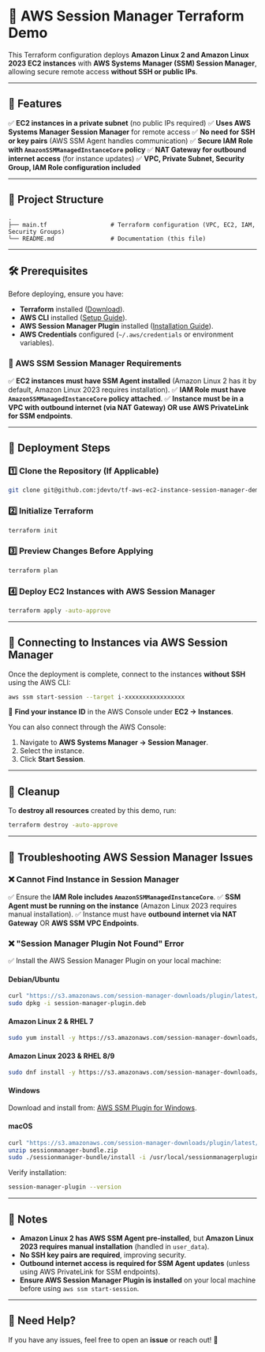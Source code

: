 # 🚀 AWS Session Manager Terraform Demo

This Terraform configuration deploys **Amazon Linux 2 and Amazon Linux 2023 EC2 instances** with **AWS Systems Manager (SSM) Session Manager**, allowing secure remote access **without SSH or public IPs**.

---

## **📌 Features**

✅ **EC2 instances in a private subnet** (no public IPs required)
✅ **Uses AWS Systems Manager Session Manager** for remote access
✅ **No need for SSH or key pairs** (AWS SSM Agent handles communication)
✅ **Secure IAM Role with `AmazonSSMManagedInstanceCore` policy**
✅ **NAT Gateway for outbound internet access** (for instance updates)
✅ **VPC, Private Subnet, Security Group, IAM Role configuration included**

---

## **📂 Project Structure**

```plaintext
.
├── main.tf                  # Terraform configuration (VPC, EC2, IAM, Security Groups)
└── README.md                # Documentation (this file)
```

---

## **🛠 Prerequisites**

Before deploying, ensure you have:

- **Terraform** installed ([Download](https://developer.hashicorp.com/terraform/downloads)).
- **AWS CLI** installed ([Setup Guide](https://docs.aws.amazon.com/cli/latest/userguide/install-cliv2.html)).
- **AWS Session Manager Plugin** installed ([Installation Guide](https://docs.aws.amazon.com/systems-manager/latest/userguide/session-manager-working-with-install-plugin.html)).
- **AWS Credentials** configured (`~/.aws/credentials` or environment variables).

### **🔹 AWS SSM Session Manager Requirements**

✅ **EC2 instances must have SSM Agent installed** (Amazon Linux 2 has it by default, Amazon Linux 2023 requires installation).
✅ **IAM Role must have `AmazonSSMManagedInstanceCore` policy attached**.
✅ **Instance must be in a VPC with outbound internet (via NAT Gateway) OR use AWS PrivateLink for SSM endpoints**.

---

## **🚀 Deployment Steps**

### **1️⃣ Clone the Repository (If Applicable)**

```sh
git clone git@github.com:jdevto/tf-aws-ec2-instance-session-manager-demo.git
```

### **2️⃣ Initialize Terraform**

```sh
terraform init
```

### **3️⃣ Preview Changes Before Applying**

```sh
terraform plan
```

### **4️⃣ Deploy EC2 Instances with AWS Session Manager**

```sh
terraform apply -auto-approve
```

---

## **🔹 Connecting to Instances via AWS Session Manager**

Once the deployment is complete, connect to the instances **without SSH** using the AWS CLI:

```sh
aws ssm start-session --target i-xxxxxxxxxxxxxxxxx
```

🔹 **Find your instance ID** in the AWS Console under **EC2 → Instances**.

You can also connect through the AWS Console:

1. Navigate to **AWS Systems Manager → Session Manager**.
2. Select the instance.
3. Click **Start Session**.

---

## **🛑 Cleanup**

To **destroy all resources** created by this demo, run:

```sh
terraform destroy -auto-approve
```

---

## **🔹 Troubleshooting AWS Session Manager Issues**

### **❌ Cannot Find Instance in Session Manager**

✅ Ensure the **IAM Role includes `AmazonSSMManagedInstanceCore`**.
✅ **SSM Agent must be running on the instance** (Amazon Linux 2023 requires manual installation).
✅ Instance must have **outbound internet via NAT Gateway** OR **AWS SSM VPC Endpoints**.

### **❌ "Session Manager Plugin Not Found" Error**

✅ Install the AWS Session Manager Plugin on your local machine:

#### **Debian/Ubuntu**

```sh
curl "https://s3.amazonaws.com/session-manager-downloads/plugin/latest/ubuntu_64bit/session-manager-plugin.deb" -o "session-manager-plugin.deb"
sudo dpkg -i session-manager-plugin.deb
```

#### **Amazon Linux 2 & RHEL 7**

```sh
sudo yum install -y https://s3.amazonaws.com/session-manager-downloads/plugin/latest/linux_64bit/session-manager-plugin.rpm
```

#### **Amazon Linux 2023 & RHEL 8/9**

```sh
sudo dnf install -y https://s3.amazonaws.com/session-manager-downloads/plugin/latest/linux_64bit/session-manager-plugin.rpm
```

#### **Windows**

Download and install from: [AWS SSM Plugin for Windows](https://s3.amazonaws.com/session-manager-downloads/plugin/latest/windows/SessionManagerPluginSetup.exe).

#### **macOS**

```sh
curl "https://s3.amazonaws.com/session-manager-downloads/plugin/latest/mac/sessionmanager-bundle.zip" -o "sessionmanager-bundle.zip"
unzip sessionmanager-bundle.zip
sudo ./sessionmanager-bundle/install -i /usr/local/sessionmanagerplugin -b /usr/local/bin/session-manager-plugin
```

Verify installation:

```sh
session-manager-plugin --version
```

---

## **📌 Notes**

- **Amazon Linux 2 has AWS SSM Agent pre-installed**, but **Amazon Linux 2023 requires manual installation** (handled in `user_data`).
- **No SSH key pairs are required**, improving security.
- **Outbound internet access is required for SSM Agent updates** (unless using AWS PrivateLink for SSM endpoints).
- **Ensure AWS Session Manager Plugin is installed** on your local machine before using `aws ssm start-session`.

---

## **📧 Need Help?**

If you have any issues, feel free to open an **issue** or reach out! 🚀
